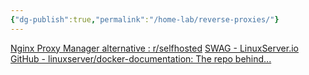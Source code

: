 ```yaml
---
{"dg-publish":true,"permalink":"/home-lab/reverse-proxies/"}
---
```





[Nginx Proxy Manager alternative : r/selfhosted](https://www.reddit.com/r/selfhosted/comments/rmkkoq/nginx_proxy_manager_alternative/)
[SWAG - LinuxServer.io](https://docs.linuxserver.io/general/swag/)
[GitHub - linuxserver/docker-documentation: The repo behind...](https://github.com/linuxserver/docker-documentation)
